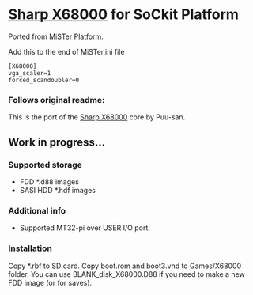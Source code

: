 # [Sharp X68000](https://en.wikipedia.org/wiki/X68000) for SoCkit Platform

Ported from [MiSTer Platform](https://github.com/MiSTer-devel/Main_MiSTer/wiki).

Add this to the end of MiSTer.ini file

```
[X68000]
vga_scaler=1
forced_scandoubler=0
```



### Follows original readme:

This is the port of the [Sharp X68000](http://fpga8801.seesaa.net/category/24786679-1.html) core by Puu-san.

## Work in progress...

### Supported storage
* FDD *.d88 images
* SASI HDD *.hdf images

### Additional info
- Supported MT32-pi over USER I/O port.

### Installation
Copy *.rbf to SD card. Copy boot.rom and boot3.vhd to Games/X68000 folder.
You can use BLANK_disk_X68000.D88 if you need to make a new FDD image (or for saves).
